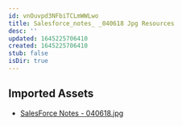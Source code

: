 ```yaml
---
id: vnOuvpd3NFbiTCLmWWLwo
title: Salesforce_notes_ _040618 Jpg Resources
desc: ''
updated: 1645225706410
created: 1645225706410
stub: false
isDir: true
---
```

## Imported Assets
- [SalesForce Notes - 040618.jpg](/assets/salesforce-notes---040618.jpg)
